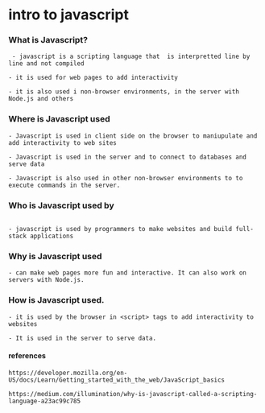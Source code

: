 # intro to javascript

### What is Javascript?

```
 - javascript is a scripting language that  is interpretted line by line and not compiled

- it is used for web pages to add interactivity

- it is also used i non-browser environments, in the server with Node.js and others

```

### Where is Javascript used

```
- Javascript is used in client side on the browser to maniupulate and add interactivity to web sites

- Javascript is used in the server and to connect to databases and serve data

- Javascript is also used in other non-browser environments to to execute commands in the server.

```

### Who is Javascript used by

```

- javascript is used by programmers to make websites and build full-stack applications

```

### Why is Javascript used

```
- can make web pages more fun and interactive. It can also work on servers with Node.js.
```

### How is Javascript used.

```
- it is used by the browser in <script> tags to add interactivity to websites

- It is used in the server to serve data.

```

#### references

```
https://developer.mozilla.org/en-US/docs/Learn/Getting_started_with_the_web/JavaScript_basics

https://medium.com/illumination/why-is-javascript-called-a-scripting-language-a23ac99c785
```
